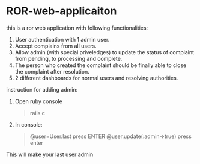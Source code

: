 # ROR-web-applicaiton
this is a ror web application with following functionalities:
1. User authentication with 1 admin user.
2. Accept complains from all users.
3. Allow admin (with special priveledges) to update the status of complaint from pending, to processing and complete.
4. The person who created the complaint should be finally able to close the complaint after resolution.
5.  2 different dashboards for normal users and resolving authorities.

 instruction for adding admin:
 1. Open ruby console
    >rails c
 2. In console:
    >@user=User.last
    press ENTER
    >@user.update(:admin=>true)
    press enter
    
   This will make your last user admin
